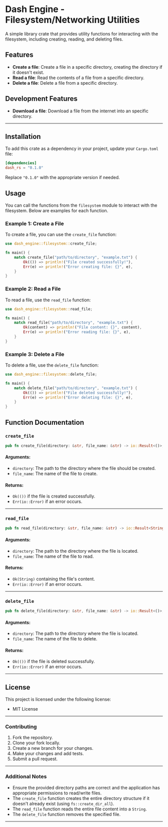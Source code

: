 # Dash Engine - Filesystem/Networking Utilities

A simple library crate that provides utility functions for interacting with the filesystem, including creating, reading, and deleting files. 

## Features

- **Create a file**: Create a file in a specific directory, creating the directory if it doesn't exist.
- **Read a file**: Read the contents of a file from a specific directory.
- **Delete a file**: Delete a file from a specific directory.

## Development Features

- **Download a file**: Download a file from the internet into an specific directory.

---

## Installation

To add this crate as a dependency in your project, update your `Cargo.toml` file:

```toml
[dependencies]
dash_rs = "0.1.0"
```

Replace `"0.1.0"` with the appropriate version if needed.

## Usage

You can call the functions from the `filesystem` module to interact with the filesystem. Below are examples for each function.

### Example 1: Create a File

To create a file, you can use the `create_file` function:

```rust
use dash_engine::filesystem::create_file;

fn main() {
    match create_file("path/to/directory", "example.txt") {
        Ok(()) => println!("File created successfully!"),
        Err(e) => println!("Error creating file: {}", e),
    }
}
```

### Example 2: Read a File

To read a file, use the `read_file` function:

```rust
use dash_engine::filesystem::read_file;

fn main() {
    match read_file("path/to/directory", "example.txt") {
        Ok(content) => println!("File content: {}", content),
        Err(e) => println!("Error reading file: {}", e),
    }
}
```

### Example 3: Delete a File

To delete a file, use the `delete_file` function:

```rust
use dash_engine::filesystem::delete_file;

fn main() {
    match delete_file("path/to/directory", "example.txt") {
        Ok(()) => println!("File deleted successfully!"),
        Err(e) => println!("Error deleting file: {}", e),
    }
}
```

## Function Documentation

### `create_file`

```rust
pub fn create_file(directory: &str, file_name: &str) -> io::Result<()>;
```

#### Arguments:
- `directory`: The path to the directory where the file should be created.
- `file_name`: The name of the file to create.

#### Returns:
- `Ok(())` if the file is created successfully.
- `Err(io::Error)` if an error occurs.

---

### `read_file`

```rust
pub fn read_file(directory: &str, file_name: &str) -> io::Result<String>;
```

#### Arguments:
- `directory`: The path to the directory where the file is located.
- `file_name`: The name of the file to read.

#### Returns:
- `Ok(String)` containing the file's content.
- `Err(io::Error)` if an error occurs.

---

### `delete_file`

```rust
pub fn delete_file(directory: &str, file_name: &str) -> io::Result<()>;
```

#### Arguments:
- `directory`: The path to the directory where the file is located.
- `file_name`: The name of the file to delete.

#### Returns:
- `Ok(())` if the file is deleted successfully.
- `Err(io::Error)` if an error occurs.

---

## License

This project is licensed under the following license:

- MIT License

---

### Contributing

1. Fork the repository.
2. Clone your fork locally.
3. Create a new branch for your changes.
4. Make your changes and add tests.
5. Submit a pull request.

---

### Additional Notes

- Ensure the provided directory paths are correct and the application has appropriate permissions to read/write files.
- The `create_file` function creates the entire directory structure if it doesn't already exist (using `fs::create_dir_all`).
- The `read_file` function reads the entire file content into a `String`.
- The `delete_file` function removes the specified file.

---